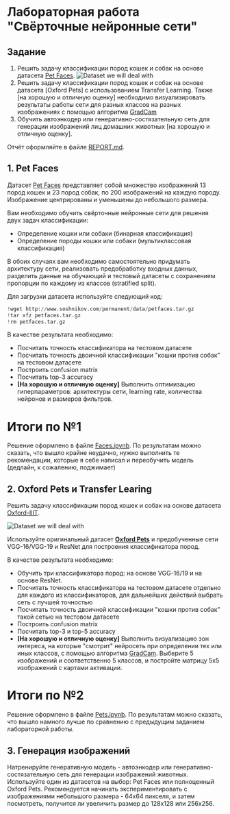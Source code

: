 # Лабораторная работа "Свёрточные нейронные сети"

## Задание

1. Решить задачу классификации пород кошек и собак на основе датасета [Pet Faces][PetFaces]. 
![Dataset we will deal with](images/data.png)
2. Решить задачу классификации пород кошек и собак на основе датасета [Oxford Pets] с использованием Transfer Learning. Также [на хорошую и отличную оценку] необходимо визуализировать результаты работы сети для разных классов на разных изображениях с помощью алгоритма [GradCam](https://keras.io/examples/vision/grad_cam/) 
4. Обучить автоэнкодер или генеративно-состязательную сеть для генерации изображений лиц домашних животных [на хорошую и отличную оценку]. 

Отчёт оформляйте в файле [REPORT.md](REPORT.md).

## 1. Pet Faces

Датасет [Pet Faces][PetFaces] представляет собой множество изображений 13 пород кошек и 23 пород собак, по 200 изображений на каждую породу. Изображение центрированы и уменьшены до небольшого размера. 

Вам необходимо обучить свёрточные нейронные сети для решения двух задач классификации:

* Определение кошки или собаки (бинарная классификация)
* Определение породы кошки или собаки (мультиклассовая классификация)

В обоих случаях вам необходимо самостоятельно придумать архитектуру сети, реализовать предобработку входных данных, разделить данные на обучающий и тестовый датасеты с сохранением пропорции по каждому из классов (stratified split).

Для загрузки датасета используйте следующий код:

```python
!wget http://www.soshnikov.com/permanent/data/petfaces.tar.gz
!tar xfz petfaces.tar.gz
!rm petfaces.tar.gz
```

В качестве результата необходимо:

* Посчитать точность классификатора на тестовом датасете
* Посчитать точность двоичной классификации "кошки против собак" на тестовом датасете
* Построить confusion matrix
* Посчитать top-3 accuracy
* **[На хорошую и отличную оценку]** Выполнить оптимизацию гиперпараметров: архитектуры сети, learning rate, количества нейронов и размеров фильтров.

# Итоги по №1

Решение оформлено в файле [Faces.ipynb](Faces.ipynb). По результатам можно сказать, что вышло крайне неудачно, нужно выполнить те рекомендации, которые я себе написал и переобучить модель (дедлайн, к сожалению, поджимает)

## 2. Oxford Pets и Transfer Learing

Решить задачу классификации пород кошек и собак на основе датасета [Oxford-IIIT](https://www.robots.ox.ac.uk/~vgg/data/pets/).

![Dataset we will deal with](images/data.png)

Используйте оригинальный датасет **[Oxford Pets](https://www.kaggle.com/datasets/tanlikesmath/the-oxfordiiit-pet-dataset)** и предобученные сети VGG-16/VGG-19 и ResNet для построения классификатора пород. 

В качестве результата необходимо:

* Обучить три классификатора пород: на основе VGG-16/19 и на основе ResNet.
* Посчитать точность классификатора на тестовом датасете отдельно для каждого из классификаторов, для дальнейших действий выбрать сеть с лучшей точностью
* Посчитать точность двоичной классификации "кошки против собак" такой сетью на тестовом датасете
* Построить confusion matrix
* Посчитать top-3 и top-5 accuracy
* **[На хорошую и отличную оценку]** Выполнить визуализацию зон интереса, на которые "смотрит" нейросеть при определении тех или иных классов, с помощью алгоритма [GradCam](https://keras.io/examples/vision/grad_cam/). Выберите 5 изображений и соответственно 5 классов, и постройте матрицу 5x5 изображений с картами активации. 

# Итоги по №2

Решение оформлено в файле [Pets.ipynb](Pets.ipynb). По результатам можно сказать, что вышло намного лучше по сравнению с предыдущим заданием лабораторной работы.

## 3. Генерация изображений

Натренируйте генеративную модель - автоэнкодер или генеративно-состязательную сеть для генерации изображений животных. Используйте один из датасетов на выбор: Pet Faces или полноценный Oxford Pets. Рекомендуется начинать экспериментировать с изображениями небольшого размера - 64x64 пикселя, и затем посмотреть, получится ли увеличить размер до 128x128 или 256x256.

[PetFaces]: https://www.soshnikov.com/permanent/data/petfaces.tar.gz
